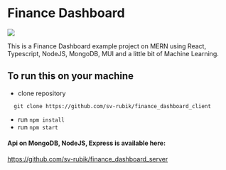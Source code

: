 # Finance Dashboard
<img src="./src/assets/Vite-React-TS.gif">

This is a Finance Dashboard example project on MERN using
React, Typescript, NodeJS, MongoDB, MUI and a little bit of Machine Learning.

## To run this on your machine
- clone repository 
```
  git clone https://github.com/sv-rubik/finance_dashboard_client
```
- run `npm install`
- run `npm start`


#### Api on MongoDB, NodeJS, Express is available here: 
https://github.com/sv-rubik/finance_dashboard_server
